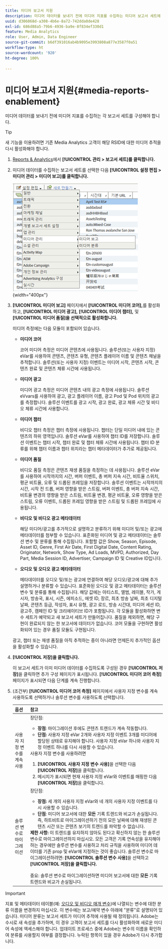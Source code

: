 ```yaml
---
title: 미디어 보고서 지원
description: 미디어 데이터를 보내기 전에 미디어 지표를 수집하는 미디어 보고서 세트에 대해 알아봅니다.  미디어 데이터를 보내기 전에 미디어 보고서를 구성하려면 다음 단계를 따르십시오.
uuid: d306068d-a308-4b6e-8a72-742dda0de428
exl-id: 686d88a5-79b6-4936-ba9e-8f834ef330d1
feature: Media Analytics
role: User, Admin, Data Engineer
source-git-commit: b6df391016ab4b9095e3993808a877e3587f0a51
workflow-type: ht
source-wordcount: '920'
ht-degree: 100%

---
```


# 미디어 보고서 지원{#media-reports-enablement}

미디어 데이터를 보내기 전에 미디어 지표를 수집하는 각 보고서 세트를 구성해야 합니다.

>[!TIP]
>
>새 기능을 이용하려면 기존 Media Analytics 고객이 해당 RSID에 대한 미디어 추적을 다시 활성화해야 합니다.

1. [Reports &amp; Analytics](https://my.omniture.com/login/)에서 **[!UICONTROL 관리 > 보고서 세트]를 클릭합니다.**
1. 미디어 데이터를 수집하는 보고서 세트를 선택한 다음 **[!UICONTROL 설정 편집 > 미디어 관리 > 미디어 보고]를 클릭합니다.**

   ![](assets/media-reporting.png){width=&quot;400px&quot;}

1. **[!UICONTROL 미디어 보고]** 페이지에서 **[!UICONTROL 미디어 코어],**&#x200B;를 활성화하고, **[!UICONTROL 미디어 광고],** **[!UICONTROL 미디어 챕터],** 및 **[!UICONTROL 미디어 품질]을 선택적으로 활성화합니다.**

   미디어 측정에는 다음 모듈이 포함되어 있습니다.

   * **미디어 코어**

      코어 미디어 측정은 미디어 콘텐츠에 사용됩니다. 솔루션(또는 사용자 지정) eVar를 사용하여 콘텐츠, 콘텐츠 유형, 콘텐츠 플레이어 이름 및 콘텐츠 채널을 추적합니다. 솔루션(또는 사용자 지정) 이벤트는 미디어 시작, 콘텐츠 시작, 콘텐츠 완료 및 콘텐츠 체류 시간에 사용됩니다.

   * **미디어 광고**

      미디어 광고 측정은 미디어 콘텐츠 내의 광고 측정에 사용됩니다. 솔루션 eVvars를 사용하여 광고, 광고 플레이어 이름, 광고 Pod 및 Pod 위치의 광고를 측정합니다. 솔루션 이벤트를 광고 시작, 광고 완료, 광고 체류 시간 및 비디오 체류 시간에 사용합니다.

   * **미디어 챕터**

      비디오 챕터 측정은 챕터 측정에 사용됩니다. 챕터는 단일 미디어 내에 있는 콘텐츠의 하위 영역입니다. 솔루션 eVar를 사용하여 챕터 ID를 저장합니다. 솔루션 이벤트는 챕터 시작, 챕터 완료 및 챕터 체류 시간에 사용됩니다. 챕터 ID 분류를 위해 챕터 이름과 챕터 위치라는 챕터 메타데이터가 추가로 제공됩니다.

   * **미디어 품질**

      비디오 품질 측정은 콘텐츠 재생 품질을 측정하는 데 사용됩니다. 솔루션 eVar를 사용하여 시작까지의 시간, 버퍼 이벤트, 총 버퍼 지속 시간, 비트율 스위치, 평균 비트율, 오류 및 드롭된 프레임을 저장합니다. 솔루션 이벤트는 시작까지의 시간, 시작 전 드롭, 버퍼 영향을 받은 스트림, 버퍼 이벤트, 총 버퍼 지속 시간, 비트율 변경의 영향을 받은 스트림, 비트율 변경, 평균 비트율, 오류 영향을 받은 스트림, 오류 이벤트, 드롭된 프레임 영향을 받은 스트림 및 드롭된 프레임에 사용됩니다.

   * **비디오 및 비디오 광고 메타데이터**

      해당 미디어/광고를 추가적으로 설명하고 분류하기 위해 미디어 및/또는 광고에 메타데이터를 첨부할 수 있습니다. 표준화된 미디어 및 광고 메타데이터는 솔루션 변수 및 분류를 통해 수집됩니다. 포함할 값은 Show, Season, Episode, Asset ID, Genre, First Air Date, First Digital Date, Content Rating, Originator, Network, Show Type, Ad Loads, MVPD, Authorized, Day Part, Media Session ID, Advertiser, Campaign ID 및 Creative ID입니다.

   * **오디오 및 오디오 광고 메타데이터**

      메타데이터를 오디오 및/또는 광고에 연결하여 해당 오디오/광고에 대해 추가 설명하거나 분류할 수 있습니다. 표준화된 오디오 및 광고 메타데이터는 솔루션 변수 및 분류를 통해 수집됩니다. 해당 값에는 아티스트, 앨범, 레이블, 작가, 게시자, 방송국, 표시, 시즌, 에피소드, 에셋 ID, 장르, 최초 방송 날짜, 최초 디지털 날짜, 콘텐츠 등급, 작성자, 표시 유형, 광고 로드, 방송 시간대, 미디어 세션 ID, 광고주, 캠페인 ID 및 크리에이티브 ID가 포함됩니다.
   각 모듈을 활성화하면 변수 세트가 예약되고 새 보고서 세트가 만들어집니다. 품질을 제외하면, 해당 구현이 완료되지 않는 한 보고서에 데이터가 없습니다. 코어 모듈을 구현하면 활성화되어 있는 경우 품질 모듈도 구현됩니다.

   광고, 챕터 또는 재생 품질을 아직 추적하는 중이 아니라면 언제든지 추가적인 옵션을 활성화할 수 있습니다.

1. **[!UICONTROL 저장]을 클릭합니다.**

   이 보고서 세트가 이미 미디어 데이터를 수집하도록 구성된 경우 **[!UICONTROL 저장]**&#x200B;을 클릭하면 추가 구성 페이지가 표시됩니다. **[!UICONTROL 미디어 코어 측정]** 페이지가 표시되면 다음 단계를 계속 진행합니다.

1. (조건부) **[!UICONTROL 미디어 코어 측정]** 페이지에서 사용자 지정 변수를 계속 사용하도록 선택하거나 솔루션 변수를 사용하도록 선택합니다.

   | 옵션 | 참고 |
   | --- | --- |
   | 사용자 지정 변수를 계속 사용 | 장단점:<ul> <li> **장점**: 마이그레이션 후에도 콘텐츠 트렌드가 계속 작동합니다. </li> <li> **단점:** 사용자 지정 eVar 2개와 사용자 지정 이벤트 3개를 미디어에 할당된 상태로 유지해야 합니다. 사용자 지정 eVar 하나와 사용자 지정 이벤트 하나를 다시 사용할 수 있습니다. </li> </ul> 사용자 지정 변수를 사용하려면 <ol> <li>**[!UICONTROL 사용자 지정 변수 사용]**&#x200B;을 선택한 다음 **[!UICONTROL 저장]**&#x200B;을 클릭합니다. </li> <li>메시지가 표시되면 현재 사용자 지정 eVar와 이벤트를 매핑한 다음 **[!UICONTROL 저장]**&#x200B;을 클릭합니다. </li> </ol> |
   | 솔루션 변수로 마이그레이션 | 장단점:<ul> <li> **장점:** 세 개의 사용자 지정 eVar와 네 개의 사용자 지정 이벤트를 다시 사용할 수 있습니다. </li> <li> **단점**: 미디어 보고서에 대한 **모든** 기록 트렌드와 비교가 손실됩니다. 즉, 하트비트로 마이그레이션하기 전의 모든 날짜에 대해 재생된 콘텐츠 시간 또는 콘텐츠 보기의 트렌드를 파악할 수 없습니다. </li> </ul> **제한 사항:** 이 트렌드를 유지하지 않아도 된다고 확신하지 않는 한 솔루션 변수로 마이그레이션하지 마십시오. 모든 고객은 기록 연속성을 유지해야 하는 경우에만 솔루션 변수를 사용하고 처리 규칙을 사용하여 미디어 데이터를 기존 prop 및 eVar에 지정하는 것이 좋습니다. 솔루션 변수로 마이그레이션하려면: **[!UICONTROL 솔루션 변수 사용]**&#x200B;을 선택하고 **[!UICONTROL 저장]을 클릭합니다.** <br><br> 중요: 솔루션 변수로 마이그레이션하면 미디어 보고서에 대한 **모든** 기록 트렌드와 비교가 손실됩니다. |

>[!IMPORTANT]
>
>지표 및 메타데이터 테이블(예: [오디오 및 비디오 매개 변수](/help/metrics-and-metadata/audio-video-parameters.md))에 나열되는 변수에 대한 분류 이름을 변경하지 마십시오. 이 변수에는 보고/예약 변수 아래에 &quot;분류&quot;로 설명되어 있습니다. 미디어 분류는 보고서 세트가 미디어 추적에 사용될 때 정의됩니다. Adobe는 수시로 새 속성을 추가하며, 이 경우 고객이 보고서 세트를 다시 활성화하여 새로운 미디어 속성에 액세스해야 합니다. 업데이트 프로세스 중에 Adobe는 변수의 이름을 확인하여 분류를 사용할지 여부를 결정합니다. 누락된 항목이 있을 경우 Adobe가 다시 추가합니다.
